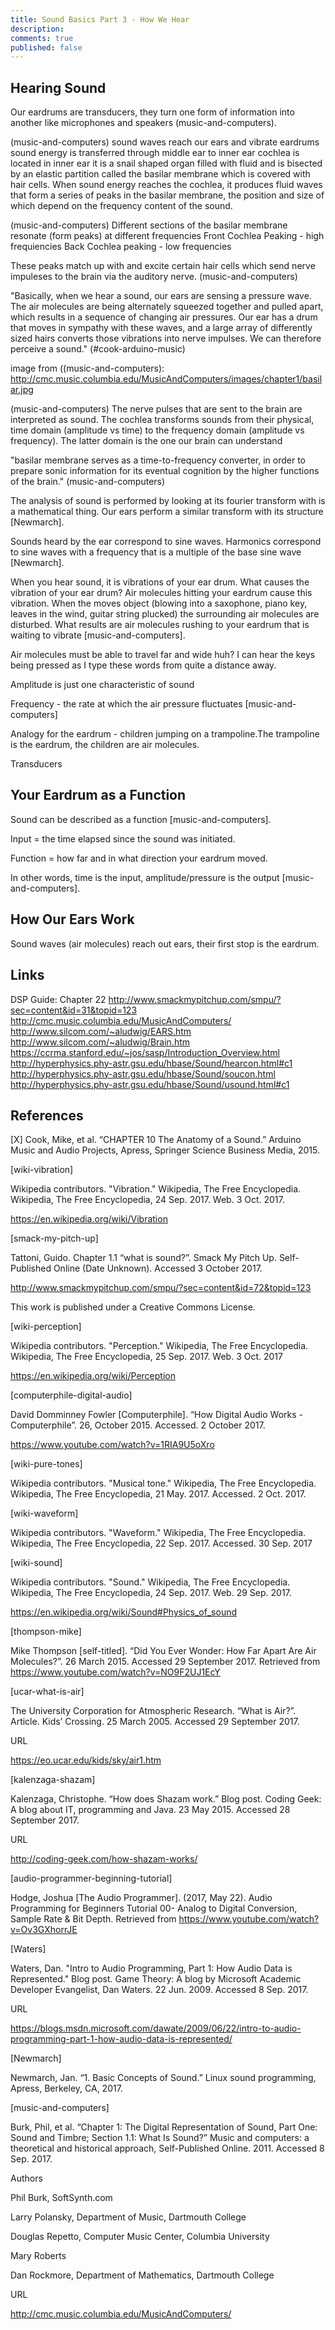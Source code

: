 ```yaml
---
title: Sound Basics Part 3 - How We Hear
description: 
comments: true
published: false
---
```


## Hearing Sound
Our eardrums are transducers, they turn one form of information into another like microphones and speakers (music-and-computers).  

(music-and-computers)
sound waves reach our ears and vibrate eardrums
sound energy is transferred through middle ear to inner ear
cochlea is located in inner ear
it is a snail shaped organ filled with fluid and is bisected by an elastic partition called the basilar membrane which is covered with hair cells.
When sound energy reaches the cochlea, it produces fluid waves that form a series of peaks in the basilar membrane, the position and size of which depend on the frequency content of the sound.

(music-and-computers)
Different sections of the basilar membrane resonate (form peaks) at different frequencies
Front Cochlea Peaking - high frequiencies
Back Cochlea peaking - low frequencies

These peaks match up with and excite certain hair cells which send nerve impuleses to the brain via the auditory nerve. (music-and-computers)

"Basically, when we hear a sound, our ears are sensing a pressure wave. The air molecules are being alternately squeezed together and pulled apart, which results in a sequence of changing air pressures. Our ear has a drum that moves in sympathy with these waves, and a large array of differently sized hairs converts those vibrations into nerve impulses. We can therefore perceive a sound." (#cook-arduino-music)

image from ((music-and-computers):
http://cmc.music.columbia.edu/MusicAndComputers/images/chapter1/basilar.jpg

(music-and-computers)
The nerve pulses that are sent to the brain are interpreted as sound.
The cochlea transforms sounds from their physical, time domain (amplitude vs time) to the frequency domain (amplitude vs frequency).  The latter domain is the one our brain can understand

"basilar membrane serves as a time-to-frequency converter, in order to prepare sonic information for its eventual cognition by the higher functions of the brain." (music-and-computers)

The analysis of sound is performed by looking at its fourier transform with is a mathematical thing.  Our ears perform a similar transform with its structure [Newmarch].

Sounds heard by the ear correspond to sine waves.  Harmonics correspond to sine waves with a frequency that is a multiple of the base sine wave [Newmarch].


When you hear sound, it is vibrations of your ear drum.  What causes the vibration of your ear drum?  Air molecules hitting your eardrum cause this vibration.  When the moves object (blowing into a saxophone, piano key, leaves in the wind, guitar string plucked) the surrounding air molecules are disturbed.  What results are air molecules rushing to your eardrum that is waiting to vibrate [music-and-computers].


Air molecules must be able to travel far and wide huh?  I can hear the keys being pressed as I type these words from quite a distance away.


Amplitude is just one characteristic of sound


Frequency - the rate at which the air pressure fluctuates [music-and-computers]


Analogy for the eardrum - children jumping on a trampoline.The trampoline is the eardrum, the children are air molecules.




Transducers

## Your Eardrum as a Function

Sound can be described as a function [music-and-computers].

Input = the time elapsed since the sound was initiated.

Function = how far and in what direction your eardrum moved.

In other words, time is the input, amplitude/pressure is the output [music-and-computers].

## How Our Ears Work

Sound waves (air molecules) reach out ears, their first stop is the eardrum.

## Links
DSP Guide: Chapter 22
http://www.smackmypitchup.com/smpu/?sec=content&id=31&topid=123
http://cmc.music.columbia.edu/MusicAndComputers/
http://www.silcom.com/~aludwig/EARS.htm
http://www.silcom.com/~aludwig/Brain.htm
https://ccrma.stanford.edu/~jos/sasp/Introduction_Overview.html
http://hyperphysics.phy-astr.gsu.edu/hbase/Sound/hearcon.html#c1
http://hyperphysics.phy-astr.gsu.edu/hbase/Sound/soucon.html
http://hyperphysics.phy-astr.gsu.edu/hbase/Sound/usound.html#c1


## References
[<a name="cook-adruino-music">X</a>] Cook, Mike, et al. “CHAPTER 10 The Anatomy of a Sound.” Arduino Music and Audio Projects, Apress, Springer Science Business Media, 2015.

[wiki-vibration]

Wikipedia contributors. "Vibration." Wikipedia, The Free Encyclopedia. Wikipedia, The Free Encyclopedia, 24 Sep. 2017. Web. 3 Oct. 2017. 

https://en.wikipedia.org/wiki/Vibration

[smack-my-pitch-up]

Tattoni, Guido. Chapter 1.1 “what is sound?”. Smack My Pitch Up. Self-Published Online (Date Unknown). Accessed 3 October 2017. 

http://www.smackmypitchup.com/smpu/?sec=content&id=72&topid=123

This work is published under a Creative Commons License.

[wiki-perception]

Wikipedia contributors. "Perception." Wikipedia, The Free Encyclopedia. Wikipedia, The Free Encyclopedia, 25 Sep. 2017. Web. 3 Oct. 2017

https://en.wikipedia.org/wiki/Perception

[computerphile-digital-audio]

David Domminney Fowler [Computerphile]. “How Digital Audio Works - Computerphile”. 26, October 2015. Accessed. 2 October 2017.

https://www.youtube.com/watch?v=1RIA9U5oXro

[wiki-pure-tones]

Wikipedia contributors. "Musical tone." Wikipedia, The Free Encyclopedia. Wikipedia, The Free Encyclopedia, 21 May. 2017. Accessed. 2 Oct. 2017.

[wiki-waveform]

Wikipedia contributors. "Waveform." Wikipedia, The Free Encyclopedia. Wikipedia, The Free Encyclopedia, 22 Sep. 2017. Accessed. 30 Sep. 2017

[wiki-sound]

Wikipedia contributors. "Sound." Wikipedia, The Free Encyclopedia. Wikipedia, The Free Encyclopedia, 24 Sep. 2017. Web. 29 Sep. 2017. 

https://en.wikipedia.org/wiki/Sound#Physics_of_sound

[thompson-mike]

Mike Thompson [self-titled]. “Did You Ever Wonder: How Far Apart Are Air Molecules?”. 26 March 2015. Accessed 29 September 2017. Retrieved from https://www.youtube.com/watch?v=NO9F2UJ1EcY

[ucar-what-is-air]

The University Corporation for Atmospheric Research. “What is Air?”. Article.  Kids’ Crossing.  25 March 2005. Accessed 29 September 2017.

URL

https://eo.ucar.edu/kids/sky/air1.htm

[kalenzaga-shazam]

Kalenzaga, Christophe. “How does Shazam work.” Blog post. Coding Geek: A blog about IT, programming and Java. 23 May 2015. Accessed 28 September 2017.

URL

http://coding-geek.com/how-shazam-works/

[audio-programmer-beginning-tutorial]

Hodge, Joshua [The Audio Programmer]. (2017, May 22). Audio Programming for Beginners Tutorial 00- Analog to Digital Conversion, Sample Rate & Bit Depth. Retrieved from https://www.youtube.com/watch?v=Ov3GXhorrJE

[Waters]

Waters, Dan. "Intro to Audio Programming, Part 1: How Audio Data is Represented." Blog post.  Game Theory: A blog by Microsoft Academic Developer Evangelist, Dan Waters. 22 Jun. 2009. Accessed 8 Sep. 2017.

URL

https://blogs.msdn.microsoft.com/dawate/2009/06/22/intro-to-audio-programming-part-1-how-audio-data-is-represented/

[Newmarch]

Newmarch, Jan. “1. Basic Concepts of Sound.” Linux sound programming, Apress, Berkeley, CA, 2017.

[music-and-computers]

Burk, Phil, et al. “Chapter 1: The Digital Representation of Sound, Part One: Sound and Timbre; Section 1.1: What Is Sound?” Music and computers: a theoretical and historical approach, Self-Published Online. 2011. Accessed 8 Sep. 2017.

Authors

Phil Burk, SoftSynth.com

Larry Polansky, Department of Music, Dartmouth College

Douglas Repetto, Computer Music Center, Columbia University

Mary Roberts

Dan Rockmore, Department of Mathematics, Dartmouth College 

URL

http://cmc.music.columbia.edu/MusicAndComputers/



